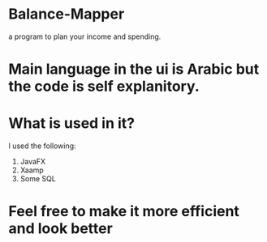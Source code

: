# Balance-Mapper
a program to plan your income and spending.

# Main language in the ui is Arabic but the code is self explanitory.

# What is used in it?
I used the following:
<br> 
 1. JavaFX <br>
 2. Xaamp<br>
 3. Some SQL<br>

# Feel free to make it more efficient and look better
